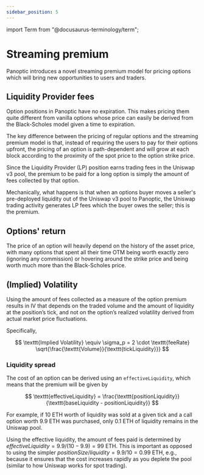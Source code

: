 ```yaml
---
sidebar_position: 5
---
```


import Term from "@docusaurus-terminology/term";


# Streaming premium
Panoptic introduces a novel streaming premium model for pricing options which will bring new opportunities to users and traders.

## Liquidity Provider fees
Option positions in Panoptic have no expiration. 
This makes pricing them quite different from vanilla options whose price can easily be derived from the <Term popup="The Black-Scholes model, aka the Black-Scholes-Merton (BSM) model, is a differential equation widely used to price options contracts." reference="/docs/terms/blackscholes">Black-Scholes</Term> model given a time to expiration.

The key difference between the pricing of regular options and the streaming premium model is that, instead of requiring the users to pay for their options upfront, the pricing of an option is path-dependent and will grow at each block according to the proximity of the spot price to the option strike price.

Since the Liquidity Provider (LP) position earns trading fees in the Uniswap v3 pool, the premium to be paid for a long option is simply the amount of fees collected by that option.

Mechanically, what happens is that when an options buyer moves a seller's pre-deployed liquidity out of the Uniswap v3 pool to Panoptic, the Uniswap trading activity generates LP fees which the buyer owes the seller; this is the premium.

## Options' return
The price of an option will heavily depend on the history of the asset price, with many options that spent all their time OTM being worth exactly zero (ignoring any commission) or hovering around the strike price and being worth much more than the Black-Scholes price. 


## (Implied) Volatility
Using the amount of fees collected as a measure of the option premium results in IV that depends on the traded volume and the amount of liquidity at the position’s tick, and not on the option’s realized volatility derived from actual market price fluctuations.

Specifically, 

$$
\texttt{Implied Volatility} \equiv \sigma_p = 2 \cdot \texttt{feeRate} \sqrt{\frac{\texttt{Volume}}{\texttt{tickLiquidity}}}
$$


### Liquidity spread

The cost of an option can be derived using an $\texttt{effectiveLiquidity}$, which means that the premium will be given by

$$
\texttt{effectiveLiquidity} = \frac{\texttt{positionLiquidity}}{\texttt{baseLiquidity - positionLiquidity}}
$$

For example, if 10 ETH worth of liquidity was sold at a given tick and a call option worth 9.9 ETH was purchased, only 0.1 ETH of liquidity remains in the Uniswap pool. 

Using the effective liquidity, the amount of fees paid is determined by $effectiveLiquidity = 9.9/(10−9.9) = 99$ ETH. This is important as opposed to using the simpler $positionSize/liquidity = 9.9/10 = 0.99$ ETH, e.g., because it ensures that the cost increases rapidly as you deplete the pool (similar to how Uniswap works for spot trading).

